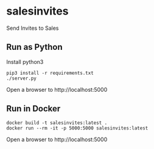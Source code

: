 # salesinvites
Send Invites to Sales

## Run as Python ##

Install python3

```
pip3 install -r requirements.txt
./server.py
```

Open a browser to http://localhost:5000


## Run in Docker ##

```
docker build -t salesinvites:latest .
docker run --rm -it -p 5000:5000 salesinvites:latest
```

Open a browser to http://localhost:5000

